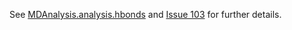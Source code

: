 See [MDAnalysis.analysis.hbonds](http://mdanalysis.googlecode.com/git-history/develop/package/doc/html/documentation_pages/analysis/hbonds.html) and [Issue 103](http://issues.mdanalysis.org/103) for further details.
